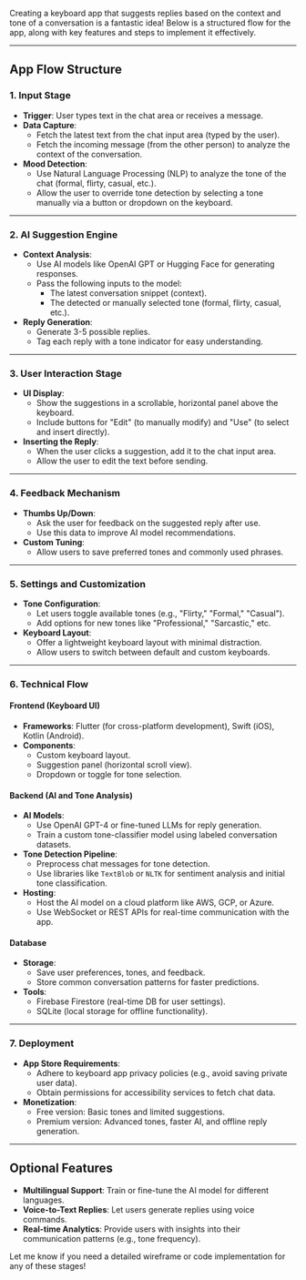 

Creating a keyboard app that suggests replies based on the context and tone of a conversation is a fantastic idea! Below is a structured flow for the app, along with key features and steps to implement it effectively.

---

## **App Flow Structure**

### **1. Input Stage**
- **Trigger**: User types text in the chat area or receives a message.
- **Data Capture**:
  - Fetch the latest text from the chat input area (typed by the user).
  - Fetch the incoming message (from the other person) to analyze the context of the conversation.
- **Mood Detection**:
  - Use Natural Language Processing (NLP) to analyze the tone of the chat (formal, flirty, casual, etc.).
  - Allow the user to override tone detection by selecting a tone manually via a button or dropdown on the keyboard.

---

### **2. AI Suggestion Engine**
- **Context Analysis**:
  - Use AI models like OpenAI GPT or Hugging Face for generating responses.
  - Pass the following inputs to the model:
    - The latest conversation snippet (context).
    - The detected or manually selected tone (formal, flirty, casual, etc.).
- **Reply Generation**:
  - Generate 3-5 possible replies.
  - Tag each reply with a tone indicator for easy understanding.

---

### **3. User Interaction Stage**
- **UI Display**:
  - Show the suggestions in a scrollable, horizontal panel above the keyboard.
  - Include buttons for "Edit" (to manually modify) and "Use" (to select and insert directly).
- **Inserting the Reply**:
  - When the user clicks a suggestion, add it to the chat input area.
  - Allow the user to edit the text before sending.

---

### **4. Feedback Mechanism**
- **Thumbs Up/Down**:
  - Ask the user for feedback on the suggested reply after use.
  - Use this data to improve AI model recommendations.
- **Custom Tuning**:
  - Allow users to save preferred tones and commonly used phrases.

---

### **5. Settings and Customization**
- **Tone Configuration**:
  - Let users toggle available tones (e.g., "Flirty," "Formal," "Casual").
  - Add options for new tones like "Professional," "Sarcastic," etc.
- **Keyboard Layout**:
  - Offer a lightweight keyboard layout with minimal distraction.
  - Allow users to switch between default and custom keyboards.

---

### **6. Technical Flow**

#### **Frontend (Keyboard UI)**
- **Frameworks**: Flutter (for cross-platform development), Swift (iOS), Kotlin (Android).
- **Components**:
  - Custom keyboard layout.
  - Suggestion panel (horizontal scroll view).
  - Dropdown or toggle for tone selection.

#### **Backend (AI and Tone Analysis)**
- **AI Models**:
  - Use OpenAI GPT-4 or fine-tuned LLMs for reply generation.
  - Train a custom tone-classifier model using labeled conversation datasets.
- **Tone Detection Pipeline**:
  - Preprocess chat messages for tone detection.
  - Use libraries like `TextBlob` or `NLTK` for sentiment analysis and initial tone classification.
- **Hosting**:
  - Host the AI model on a cloud platform like AWS, GCP, or Azure.
  - Use WebSocket or REST APIs for real-time communication with the app.

#### **Database**
- **Storage**:
  - Save user preferences, tones, and feedback.
  - Store common conversation patterns for faster predictions.
- **Tools**:
  - Firebase Firestore (real-time DB for user settings).
  - SQLite (local storage for offline functionality).

---

### **7. Deployment**
- **App Store Requirements**:
  - Adhere to keyboard app privacy policies (e.g., avoid saving private user data).
  - Obtain permissions for accessibility services to fetch chat data.
- **Monetization**:
  - Free version: Basic tones and limited suggestions.
  - Premium version: Advanced tones, faster AI, and offline reply generation.

---

## **Optional Features**
- **Multilingual Support**: Train or fine-tune the AI model for different languages.
- **Voice-to-Text Replies**: Let users generate replies using voice commands.
- **Real-time Analytics**: Provide users with insights into their communication patterns (e.g., tone frequency).

Let me know if you need a detailed wireframe or code implementation for any of these stages!
